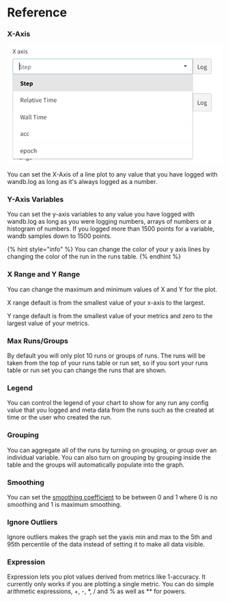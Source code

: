 # Reference

### X-Axis

![Selecting X-Axis](../../.gitbook/assets/image%20%282%29.png)

You can set the X-Axis of a line plot to any value that you have logged with wandb.log as long as it's always logged as a number. 

### Y-Axis Variables

You can set the y-axis variables to any value you have logged with wandb.log as long as you were logging numbers, arrays of numbers or a histogram of numbers.  If you logged more than 1500 points for a variable, wandb samples down to 1500 points. 

{% hint style="info" %}
You can change the color of your y axis lines by changing the color of the run in the runs table.
{% endhint %}

### X Range and Y Range

You can change the maximum and minimum values of X and Y for the plot.  

X range default is from the smallest value of your x-axis to the largest.

Y range default is from the smallest value of your metrics and zero to the largest value of your metrics.

### Max Runs/Groups

By default you will only plot 10 runs or groups of runs.   The runs will be taken from the top of your runs table or run set, so if you sort your runs table or run set you can change the runs that are shown.

### Legend

You can control the legend of your chart to show for any run any config value that you logged and meta data from the runs such as the created at time or the user who created the run.

### Grouping

You can aggregate all of the runs by turning on grouping, or group over an individual variable.  You can also turn on grouping by grouping inside the table and the groups will automatically populate into the graph.

### Smoothing

You can set the [smoothing coefficient](../../overview/technical-faq.md#what-formula-do-you-use-for-your-smoothing-algorithm) to be between 0 and 1 where 0 is no smoothing and 1 is maximum smoothing.

### Ignore Outliers

Ignore outliers makes the graph set the yaxis min and max to the 5th and 95th percentile of the data instead of setting it to make all data visible.

### Expression

Expression lets you plot values derived from metrics like 1-accuracy.  It currently only works if you are plotting a single metric.  You can do simple arithmetic expressions, +, -, \*, / and % as well as \*\* for powers.





